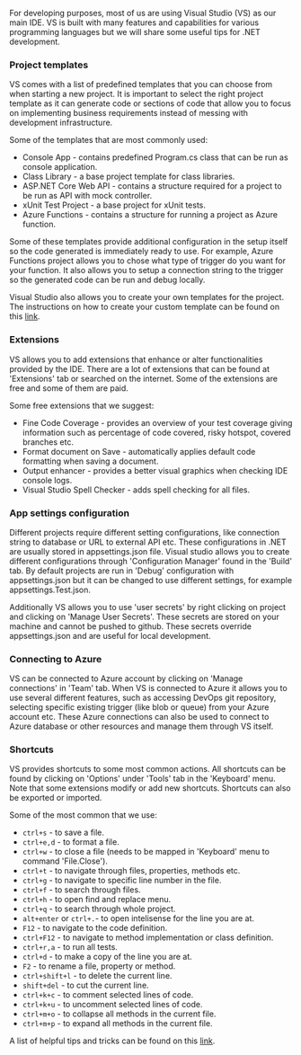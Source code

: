 For developing purposes, most of us are using Visual Studio (VS) as our main IDE. VS is built with many features and capabilities for various programming languages but we will share some useful tips for .NET development.



### Project templates

VS comes with a list of predefined templates that you can choose from when starting a new project. It is important to select the right project template as it can generate code or sections of code that allow you to focus on implementing business requirements instead of messing with development infrastructure.

Some of the templates that are most commonly used:

- Console App - contains predefined Program.cs class that can be run as console application.
- Class Library - a base project template for class libraries.
- ASP.NET Core Web API - contains a structure required for a project to be run as API with mock controller.
- xUnit Test Project - a base project for xUnit tests.
- Azure Functions - contains a structure for running a project as Azure function.

Some of these templates provide additional configuration in the setup itself so the code generated is immediately ready to use. For example, Azure Functions project allows you to chose what type of trigger do you want for your function. It also allows you to setup a connection string to the trigger so the generated code can be run and debug locally.

Visual Studio also allows you to create your own templates for the project. The instructions on how to create your custom template can be found on this [link](https://docs.microsoft.com/en-us/visualstudio/ide/how-to-create-project-templates?view=vs-2022).



### Extensions

VS allows you to add extensions that enhance or alter functionalities provided by the IDE. There are a lot of extensions that can be found at 'Extensions' tab or searched on the internet. Some of the extensions are free and some of them are paid. 

Some free extensions that we suggest:

- Fine Code Coverage - provides an overview of your test coverage giving information such as percentage of code covered, risky hotspot, covered branches etc.
- Format document on Save - automatically applies default code formatting when saving a document.
- Output enhancer - provides a better visual graphics when checking IDE console logs.
- Visual Studio Spell Checker - adds spell checking for all files.



### App settings configuration

Different projects require different setting configurations, like connection string to database or URL to external API etc. These configurations in .NET are usually stored in appsettings.json file. Visual studio allows you to create different configurations through 'Configuration Manager' found in the 'Build' tab. By default projects are run in 'Debug' configuration with appsettings.json but it can be changed to use different settings, for example appsettings.Test.json.

Additionally VS allows you to use 'user secrets' by right clicking on project and clicking on 'Manage User Secrets'. These secrets are stored on your machine and cannot be pushed to github. These secrets override appsettings.json and are useful for local development.



### Connecting to Azure 

VS can be connected to Azure account by clicking on 'Manage connections' in 'Team' tab. When VS is connected to Azure it allows you to use several different features, such as accessing DevOps git repository, selecting specific existing trigger (like blob or queue) from your Azure account etc. These Azure connections can also be used to connect to Azure database or other resources and manage them through VS itself.



### Shortcuts

VS provides shortcuts to some most common actions.  All shortcuts can be found by clicking on 'Options' under 'Tools' tab in the 'Keyboard' menu. Note that some extensions modify or add new shortcuts. Shortcuts can also be exported or imported.

Some of the most common that we use:

- `ctrl+s` - to save a file.
- `ctrl+e,d` - to format a file.
- `ctrl+w` - to close a file (needs to be mapped in 'Keyboard' menu to command 'File.Close').
- `ctrl+t` - to navigate through files, properties, methods etc.
- `ctrl+g` - to navigate to specific line number in the file. 
- `ctrl+f` - to search through files.
- `ctrl+h` - to open find and replace menu. 
- `ctrl+q` - to search through whole project.
- `alt+enter` or `ctrl+.`- to open intelisense for the line you are at.
- `F12` - to navigate to the code definition.
- `ctrl+F12` - to navigate to method implementation or class definition.
- `ctrl+r,a` - to run all tests.
- `ctrl+d` - to make a copy of the line you are at.
- `F2` - to rename a file, property or method.
- `ctrl+shift+l` - to delete the current line.
- `shift+del` - to cut the current line.
- `ctrl+k+c` - to comment selected lines of code.
- `ctrl+k+u` - to uncomment selected lines of code.
- `ctrl+m+o` - to collapse all methods in the current file.
- `ctrl+m+p` - to expand all methods in the current file.



A list of helpful tips and tricks can be found on this [link](https://www.youtube.com/playlist?list=PLReL099Y5nRc-zbaFbf0aNcIamBQujOxP).